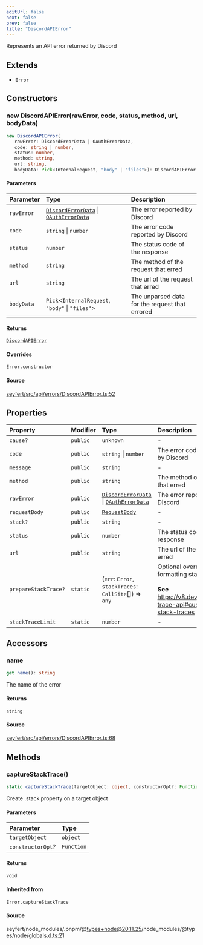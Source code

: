 ```yaml
---
editUrl: false
next: false
prev: false
title: "DiscordAPIError"
---
```


Represents an API error returned by Discord

## Extends

- `Error`

## Constructors

### new DiscordAPIError(rawError, code, status, method, url, bodyData)

```ts
new DiscordAPIError(
   rawError: DiscordErrorData | OAuthErrorData, 
   code: string | number, 
   status: number, 
   method: string, 
   url: string, 
   bodyData: Pick<InternalRequest, "body" | "files">): DiscordAPIError
```

#### Parameters

| Parameter | Type | Description |
| :------ | :------ | :------ |
| `rawError` | [`DiscordErrorData`](/api/interfaces/discorderrordata/) \| [`OAuthErrorData`](/api/interfaces/oautherrordata/) | The error reported by Discord |
| `code` | `string` \| `number` | The error code reported by Discord |
| `status` | `number` | The status code of the response |
| `method` | `string` | The method of the request that erred |
| `url` | `string` | The url of the request that erred |
| `bodyData` | `Pick`\<`InternalRequest`, `"body"` \| `"files"`\> | The unparsed data for the request that errored |

#### Returns

[`DiscordAPIError`](/api/classes/discordapierror/)

#### Overrides

`Error.constructor`

#### Source

[seyfert/src/api/errors/DiscordAPIError.ts:52](https://github.com/potoland/potocuit/blob/e332d7a/src/api/errors/DiscordAPIError.ts#L52)

## Properties

| Property | Modifier | Type | Description | Inherited from |
| :------ | :------ | :------ | :------ | :------ |
| `cause?` | `public` | `unknown` | - | `Error.cause` |
| `code` | `public` | `string` \| `number` | The error code reported by Discord | - |
| `message` | `public` | `string` | - | `Error.message` |
| `method` | `public` | `string` | The method of the request that erred | - |
| `rawError` | `public` | [`DiscordErrorData`](/api/interfaces/discorderrordata/) \| [`OAuthErrorData`](/api/interfaces/oautherrordata/) | The error reported by Discord | - |
| `requestBody` | `public` | [`RequestBody`](/api/interfaces/requestbody/) | - | - |
| `stack?` | `public` | `string` | - | `Error.stack` |
| `status` | `public` | `number` | The status code of the response | - |
| `url` | `public` | `string` | The url of the request that erred | - |
| `prepareStackTrace?` | `static` | (`err`: `Error`, `stackTraces`: `CallSite`[]) => `any` | Optional override for formatting stack traces<br /><br />**See**<br />https://v8.dev/docs/stack-trace-api#customizing-stack-traces | `Error.prepareStackTrace` |
| `stackTraceLimit` | `static` | `number` | - | `Error.stackTraceLimit` |

## Accessors

### name

```ts
get name(): string
```

The name of the error

#### Returns

`string`

#### Source

[seyfert/src/api/errors/DiscordAPIError.ts:68](https://github.com/potoland/potocuit/blob/e332d7a/src/api/errors/DiscordAPIError.ts#L68)

## Methods

### captureStackTrace()

```ts
static captureStackTrace(targetObject: object, constructorOpt?: Function): void
```

Create .stack property on a target object

#### Parameters

| Parameter | Type |
| :------ | :------ |
| `targetObject` | `object` |
| `constructorOpt`? | `Function` |

#### Returns

`void`

#### Inherited from

`Error.captureStackTrace`

#### Source

seyfert/node\_modules/.pnpm/@types+node@20.11.25/node\_modules/@types/node/globals.d.ts:21
